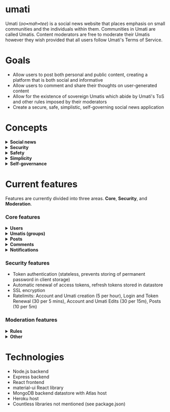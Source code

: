 # umati
Umati (<em>oo•mah•tee</em>) is a social news website that places emphasis on small communities and the individuals within them. Communities in Umati are called Umatis. Content moderators are free to moderate their Umatis however they wish provided that all users follow Umati's Terms of Service.

# Goals
* Allow users to post both personal and public content, creating a platform that is both social and informative
* Allow users to comment and share their thoughts on user-generated content
* Allow for the existence of sovereign Umatis which abide by Umati's ToS and other rules imposed by their moderators
* Create a secure, safe, simplistic, self-governing social news application

# Concepts

<details>
<summary>
<b>
Social news
</b>
</summary>

Social news websites feature user-generated stories. A social news website such as Reddit or Digg allows users to vote on posts. Trending posts - posts that are heavily upvoted within a short period of time - are displayed first to the user. News websites lean heavily on 'newsworthy content' whereas social news websites lean on content that is tailored to the average social news user.

What sets Umati apart from social news sites is the slight emphasis on individual posts. One of Umati's goals is to allow users to post both personal and public content, which removes the typical anonymity from a social news site.
</details>

<details>
<summary>
<b>
Security
</b>
</summary>

Umati's top concern is security. Umati is protected with SSL (Secure Sockets Layer) encryption, which effectively establishes a secure channel between server and client. Like many other sites, Umati has a public key certificate issued by a Certificate Authority, which allows this essential encryption to take place. In addition, Umati accounts are secured with token authentication. Rather than sending passwords to the server for each request, Umati sends an encoded token which expires in a short amount of time.
</details>

<details>
<summary>
<b>
Safety
</b>
</summary>
Umatis are moderated by a hard-working volunteer force - Moderators. By dividing Umati into smaller internet communities, the burden of Internet moderation is distributed and lessened, and the price of keeping users safe from harmful content is minimized. Site-wide ToS violations are reported to admins for further investigation.
</details>

<details>
<summary>
<b>
Simplicity
</b>
</summary>
Umati has a simplistic user interface which allows both desktop and mobile users to contribute to Umati. Plans for a mobile app are to be announced.
</details>
  
<details>
<summary>
<b>
Self-governance
</b>
</summary>
By passing the burden of Internet moderation onto the moderators, Umati allows for the creation of vibrant communities that have unique customs and traditions. Each Umati follows the site-wide ToS, which enforces some consistency and safety among the Umatis, yet the Umatis are free to impose additional restrictions and customs on each individual user. Users are also able to post content to their own profile and moderate comments attached to their posts.
</details>

# Current features

Features are currently divided into three areas. **Core**, **Security**, and **Moderation**.

### Core features

<details>
<summary><b>Users</b></summary>
![account view](https://user-images.githubusercontent.com/50559427/132928420-61f24a29-f0b2-4c04-9c2d-11d5140e2079.png)
![editnameandavatar](https://user-images.githubusercontent.com/50559427/132928471-0f3ac802-c1bc-4660-9a22-c771a9b48041.png)

<ul>
<li>Create and access user account</li>
<li>Customize username, display name, avatar, and description</li>
<li>Custom Markdown parser for description - supports user and Umati mentions</li>
<li>View posts created by each user</li>
</ul>
</details>

<details>
<summary><b>Umatis (groups)</b></summary>
![create umati](https://user-images.githubusercontent.com/50559427/132928494-dfc47389-bef8-4bc1-81e0-5c0971d230cb.png)
![edit description](https://user-images.githubusercontent.com/50559427/132928497-19f42b68-0d00-45f2-b179-7985108934c7.png)
![editumatiname](https://user-images.githubusercontent.com/50559427/132928500-fb5ff489-6d96-43f3-9281-b2ff1bfa7046.png)
![umati view](https://user-images.githubusercontent.com/50559427/132928518-bc2e8ef9-187d-4045-857a-e6a849ea918b.png)
![umatisview](https://user-images.githubusercontent.com/50559427/132928528-3990bfb0-f0c3-410d-9560-4845a2479a8e.png)

<ul>
<li>Create and view Umatis
<li>Customize Umati name, display name, logo, and description</li>
<li>Custom Markdown parser for description - supports user and Umati mentions</li>
<li>View posts created under each Umati (see Posts features)</li>
<li>Join relatable Umatis with the Join button, join count displayed on Umati profile</li>
<li>WIP: Community customization (banners, umati categories, user tags, etc)</li>
</ul>
</details>

<details>
<summary><b>Posts</b></summary>
![create post](https://user-images.githubusercontent.com/50559427/132928541-5b5300c2-201f-4d02-94a8-786173760012.png)
![sorting](https://user-images.githubusercontent.com/50559427/132928598-1cf97ced-e8f1-44b8-8535-1cb212606a27.png)

<ul>
<li>Create posts under Umatis (WIP: be able to create posts under account)</li>
<li>Add optional body and image to post. Image assets stored in database</li>
<li>View all posts in Umati by opening Posts tab</li>
<li>Users can _Like_ insightful posts or _Dislike_ rule-breaking or low-quality posts</li>
<li>Posts can be sorted in different orders: Trending (Reddit Hot algorithm), New, Top (Lower bound of Wilson score confidence interval for a Bernoulli parameter), Liked, Disliked, Controversial (closest to 50% like ratio), and Old.</li>
</ul>
</details>

<details>
<summary><b>Comments</b></summary>
![comment](https://user-images.githubusercontent.com/50559427/132928558-c44384f8-015c-4d99-bc6e-d9eacbe47c13.png)

<ul>
<li>Comments are a way to contribute to the discussion generated by a post</li>
<li>Like comments that are insightful or dislike comments that are low-effort or break sitewide/umati rules</li>
<li>Custom Markdown parser for comments - supports user and Umati mentions (WIP: user pings)</li>
<li>Reply to comments to add on to the conversation, or indicate dissent</li>
<li>Nested comments: Unlike Youtube or Instagram, comment replies are stored as a tree model which allows for fluid discussion</li>
<li>Comment permalinks allow viewers to jump to related discussion - linked comments have a yellow tint</li>
</ul>
</details>

<details>
<summary><b>Notifications</b></summary>
  ![notifications](https://user-images.githubusercontent.com/50559427/132928571-53058a22-cb32-42a2-8151-1872dede9887.png)
![milestones](https://user-images.githubusercontent.com/50559427/132928573-98f883b7-6348-4331-be53-94d048909b40.png)

<ul>
<li>Click the bell icon to see your server-stored notifications</li>
<li>Join umatis to get notified when new posts are made (on your next visit)</li>
<li>Get notified when your post reaches new milestones (1, 5, 10, 25, 50, 75, with a similar pattern across other orders of magnitude)</li>
<li>Click notifications to jump to content which sets the notification on "seen". New notifications have a blue tint</li>
<li>Bell icon badge indicates amount of new notifications</li>
</ul>
</details>

### Security features
<ul>
<li>Token authentication (stateless, prevents storing of permanent password in client storage)
<li>Automatic renewal of access tokens, refresh tokens stored in datastore
<li>SSL encryption
<li>Ratelimits: Account and Umati creation (5 per hour), Login and Token Renewal (30 per 5 mins), Account and Umati Edits (30 per 15m), Posts (10 per 5m)
</ul>

### Moderation features

<details>
<summary><b>Rules</b></summary>
![add rule](https://user-images.githubusercontent.com/50559427/132928588-ea573102-cad6-4ae0-98a8-0f4836808f5b.png)
![rule view](https://user-images.githubusercontent.com/50559427/132928591-9d7ec8f5-6a77-438c-875f-51be41e2f2c1.png)

<ul>
<li>Create and remove rules</li>
<li>Edit rules with simplistic modal</li>
<li>Reorder rules with gratifying drag-and-drop mechanic</li>
<li>Rules can apply to all UGC (user generated content), only posts, or only comments</li>
</ul>
</details>

<details>
<summary><b>Other</b></summary>
<ul>
<li>WIP: Report menu (list rules as radio buttons)</li>
<li>WIP: Add moderators</li>
<li>WIP: Extensive moderation settings</li>
</ul>
</details>

# Technologies

* Node.js backend
* Express backend
* React frontend
* material-ui React library
* MongoDB backend datastore with Atlas host
* Heroku host
* Countless libraries not mentioned (see package.json)

